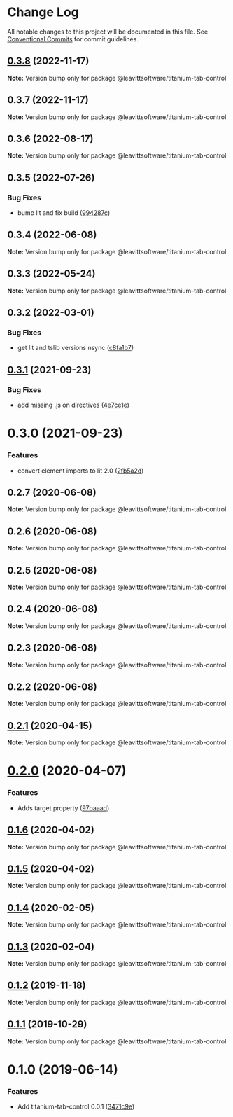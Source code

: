 # Change Log

All notable changes to this project will be documented in this file.
See [Conventional Commits](https://conventionalcommits.org) for commit guidelines.

## [0.3.8](https://github.com/LeavittSoftware/titanium-elements/compare/@leavittsoftware/titanium-tab-control@0.3.7...@leavittsoftware/titanium-tab-control@0.3.8) (2022-11-17)

**Note:** Version bump only for package @leavittsoftware/titanium-tab-control

## 0.3.7 (2022-11-17)

**Note:** Version bump only for package @leavittsoftware/titanium-tab-control

## 0.3.6 (2022-08-17)

**Note:** Version bump only for package @leavittsoftware/titanium-tab-control

## 0.3.5 (2022-07-26)

### Bug Fixes

- bump lit and fix build ([994287c](https://github.com/LeavittSoftware/titanium-elements/commit/994287cc92267fe41093ee8ded6640521bd3facb))

## 0.3.4 (2022-06-08)

**Note:** Version bump only for package @leavittsoftware/titanium-tab-control

## 0.3.3 (2022-05-24)

**Note:** Version bump only for package @leavittsoftware/titanium-tab-control

## 0.3.2 (2022-03-01)

### Bug Fixes

- get lit and tslib versions nsync ([c8fa1b7](https://github.com/LeavittSoftware/titanium-elements/commit/c8fa1b77320c6b6854009bb076ba0bcc2c632ae0))

## [0.3.1](https://github.com/LeavittSoftware/titanium-elements/compare/@leavittsoftware/titanium-tab-control@0.3.0...@leavittsoftware/titanium-tab-control@0.3.1) (2021-09-23)

### Bug Fixes

- add missing .js on directives ([4e7ce1e](https://github.com/LeavittSoftware/titanium-elements/commit/4e7ce1eb2b51213e21d01755674239e810b24cd1))

# 0.3.0 (2021-09-23)

### Features

- convert element imports to lit 2.0 ([2fb5a2d](https://github.com/LeavittSoftware/titanium-elements/commit/2fb5a2da5a5af636541ce58e398fdf587e2c008a))

## 0.2.7 (2020-06-08)

**Note:** Version bump only for package @leavittsoftware/titanium-tab-control

## 0.2.6 (2020-06-08)

**Note:** Version bump only for package @leavittsoftware/titanium-tab-control

## 0.2.5 (2020-06-08)

**Note:** Version bump only for package @leavittsoftware/titanium-tab-control

## 0.2.4 (2020-06-08)

**Note:** Version bump only for package @leavittsoftware/titanium-tab-control

## 0.2.3 (2020-06-08)

**Note:** Version bump only for package @leavittsoftware/titanium-tab-control

## 0.2.2 (2020-06-08)

**Note:** Version bump only for package @leavittsoftware/titanium-tab-control

## [0.2.1](https://github.com/LeavittSoftware/titanium-elements/compare/@leavittsoftware/titanium-tab-control@0.2.0...@leavittsoftware/titanium-tab-control@0.2.1) (2020-04-15)

**Note:** Version bump only for package @leavittsoftware/titanium-tab-control

# [0.2.0](https://github.com/LeavittSoftware/titanium-elements/compare/@leavittsoftware/titanium-tab-control@0.1.6...@leavittsoftware/titanium-tab-control@0.2.0) (2020-04-07)

### Features

- Adds target property ([97baaad](https://github.com/LeavittSoftware/titanium-elements/commit/97baaade054f7855796c5798f20fb4f7c76890f5))

## [0.1.6](https://github.com/LeavittSoftware/titanium-elements/compare/@leavittsoftware/titanium-tab-control@0.1.5...@leavittsoftware/titanium-tab-control@0.1.6) (2020-04-02)

**Note:** Version bump only for package @leavittsoftware/titanium-tab-control

## [0.1.5](https://github.com/LeavittSoftware/titanium-elements/compare/@leavittsoftware/titanium-tab-control@0.1.4...@leavittsoftware/titanium-tab-control@0.1.5) (2020-04-02)

**Note:** Version bump only for package @leavittsoftware/titanium-tab-control

## [0.1.4](https://github.com/LeavittSoftware/titanium-elements/compare/@leavittsoftware/titanium-tab-control@0.1.3...@leavittsoftware/titanium-tab-control@0.1.4) (2020-02-05)

**Note:** Version bump only for package @leavittsoftware/titanium-tab-control

## [0.1.3](https://github.com/LeavittSoftware/titanium-elements/compare/@leavittsoftware/titanium-tab-control@0.1.2...@leavittsoftware/titanium-tab-control@0.1.3) (2020-02-04)

**Note:** Version bump only for package @leavittsoftware/titanium-tab-control

## [0.1.2](https://github.com/LeavittSoftware/titanium-elements/compare/@leavittsoftware/titanium-tab-control@0.1.1...@leavittsoftware/titanium-tab-control@0.1.2) (2019-11-18)

**Note:** Version bump only for package @leavittsoftware/titanium-tab-control

## [0.1.1](https://github.com/LeavittSoftware/titanium-elements/compare/@leavittsoftware/titanium-tab-control@0.1.0...@leavittsoftware/titanium-tab-control@0.1.1) (2019-10-29)

**Note:** Version bump only for package @leavittsoftware/titanium-tab-control

# 0.1.0 (2019-06-14)

### Features

- Add titanium-tab-control 0.0.1 ([3471c9e](https://github.com/LeavittSoftware/titanium-elements/commit/3471c9e))
